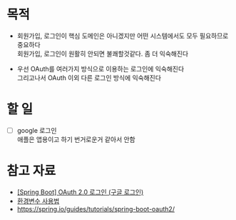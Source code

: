 # 목적
- 회원가입, 로그인이 핵심 도메인은 아니겠지만 어떤 시스템에서도 모두 필요하므로 중요하다  
  회원가입, 로그인이 원활히 안되면 불쾌할것같다. 좀 더 익숙해진다

- 우선 OAuth를 여러가지 방식으로 이용하는 로그인에 익숙해진다  
  그리고나서 OAuth 이외 다른 로그인 방식에 익숙해진다

# 할 일
- [ ] google 로그인   
  애플은 앱용이고 하기 번거로운거 같아서 안함


# 참고 자료
- [[Spring Boot] OAuth 2.0 로그인 (구글 로그인)](https://chb2005.tistory.com/182)
- [환경변수 사용법](https://velog.io/@crow/Spring-boot-%EC%99%B8%EB%B6%80-%ED%99%98%EA%B2%BD%EB%B3%80%EC%88%98-%EC%A3%BC%EC%9E%85)
- https://spring.io/guides/tutorials/spring-boot-oauth2/

